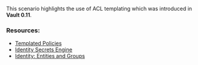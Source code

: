 This scenario highlights the use of ACL templating which was introduced in **Vault 0.11**.

### Resources:

- [Templated Policies](https://www.vaultproject.io//docs/concepts/policies.html#templated-policies)
- [Identity Secrets Engine](https://www.vaultproject.io//docs/secrets/identity/index.html)
- [Identity: Entities and Groups](https://www.vaultproject.io//guides/identity/identity.html)

<br>
